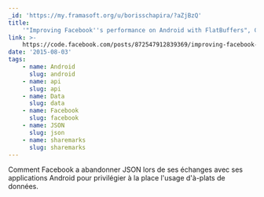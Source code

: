 ```yaml
---
_id: 'https://my.framasoft.org/u/borisschapira/?aZjBzQ'
title:
    '"Improving Facebook''s performance on Android with FlatBuffers", George Xie'
link: >-
    https://code.facebook.com/posts/872547912839369/improving-facebook-s-performance-on-android-with-flatbuffers/
date: '2015-08-03'
tags:
    - name: Android
      slug: android
    - name: api
      slug: api
    - name: Data
      slug: data
    - name: Facebook
      slug: facebook
    - name: JSON
      slug: json
    - name: sharemarks
      slug: sharemarks
---
```


<div class="markdown"><p>Comment Facebook a abandonner JSON lors de ses échanges avec ses applications Android pour privilégier à la place l'usage d'à-plats de données.
</p></div>
